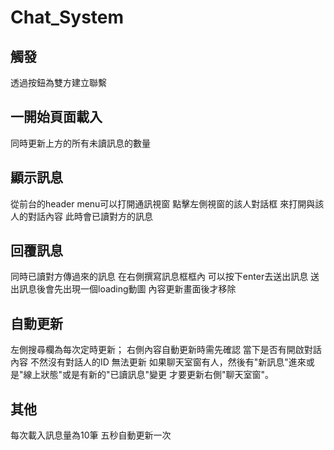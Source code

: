 # Chat_System

## 觸發
透過按鈕為雙方建立聯繫

## 一開始頁面載入
同時更新上方的所有未讀訊息的數量

## 顯示訊息
從前台的header menu可以打開通訊視窗
點擊左側視窗的該人對話框 來打開與該人的對話內容 此時會已讀對方的訊息

## 回覆訊息
同時已讀對方傳過來的訊息
在右側撰寫訊息框框內 可以按下enter去送出訊息
送出訊息後會先出現一個loading動圖 內容更新畫面後才移除

## 自動更新
左側搜尋欄為每次定時更新；
右側內容自動更新時需先確認 當下是否有開啟對話內容 不然沒有對話人的ID 無法更新
如果聊天室窗有人，然後有"新訊息"進來或是"線上狀態"或是有新的"已讀訊息"變更 才要更新右側"聊天室窗"。

## 其他
每次載入訊息量為10筆
五秒自動更新一次
